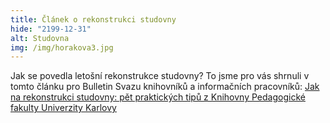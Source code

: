 ```yaml
---
title: Článek o rekonstrukci studovny
hide: "2199-12-31"
alt: Studovna
img: /img/horakova3.jpg
---
```

Jak se povedla letošní rekonstrukce studovny? To jsme pro vás shrnuli v tomto
článku pro Bulletin Svazu knihovníků a informačních pracovníků: 
[Jak na rekonstrukci studovny: pět praktických tipů z Knihovny Pedagogické fakulty Univerzity Karlovy](https://bulletinskip.skipcr.cz/vsechna-cisla/prohlizet-cisla/2019-rocnik-28-cislo-1/jak-na-rekonstrukci-studovny-pet-praktickych)
